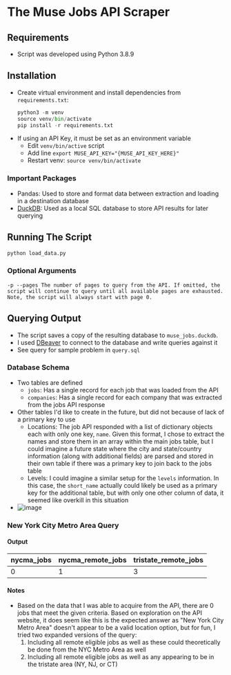 # The Muse Jobs API Scraper

## Requirements 
- Script was developed using Python 3.8.9

## Installation
- Create virtual environment and install dependencies from `requirements.txt`: 
    ```python
    python3 -m venv
    source venv/bin/activate
    pip install -r requirements.txt
    ```
- If using an API Key, it must be set as an environment variable 
    - Edit `venv/bin/active` script 
    - Add line `export MUSE_API_KEY="{MUSE_API_KEY_HERE}"`
    - Restart venv: `source venv/bin/activate`

### Important Packages
- Pandas: Used to store and format data between extraction and loading in a destination database
- [DuckDB](https://duckdb.org): Used as a local SQL database to store API results for later querying 
## Running The Script
```python
python load_data.py
```
### Optional Arguments
```
-p --pages The number of pages to query from the API. If omitted, the script will continue to query until all available pages are exhausted. Note, the script will always start with page 0.
``````

## Querying Output
- The script saves a copy of the resulting database to `muse_jobs.duckdb`. 
- I used [DBeaver](https://dbeaver.io) to connect to the database and write queries against it 
- See query for sample problem in `query.sql`

### Database Schema
- Two tables are defined
    - `jobs`: Has a single record for each job that was loaded from the API
    - `companies`: Has a single record for each company that was extracted from the jobs API response
- Other tables I'd like to create in the future, but did not because of lack of a primary key to use
    - Locations: The job API responded with a list of dictionary objects each with only one key, `name`. Given this format, I chose to extract the names and store them in an array within the main jobs table, but I could imagine a future state where the city and state/country information (along with additional fields) are parsed and stored in their own table if there was a primary key to join back to the jobs table 
    - Levels: I could imagine a similar setup for the `levels` information. In this case, the `short_name` actually could likely be used as a primary key for the additional table, but with only one other column of data, it seemed like overkill in this situation
- ![image](db_diagram.png)

### New York City Metro Area Query
#### Output 

| nycma_jobs  | nycma_remote_jobs | tristate_remote_jobs |
|-------------|-------------------|----------------------|
| 0           | 1                 | 3                    |

#### Notes 
- Based on the data that I was able to acquire from the API, there are 0 jobs that meet the given criteria. Based on exploration on the API website, it does seem like this is the expected answer as "New York City Metro Area" doesn't appear to be a valid location option, but for fun, I tried two expanded versions of the query: 
    1. Including all remote eligible jobs as well as these could theoretically be done from the NYC Metro Area as well
    2. Including all remote eligible jobs as well as any appearing to be in the tristate area (NY, NJ, or CT)
